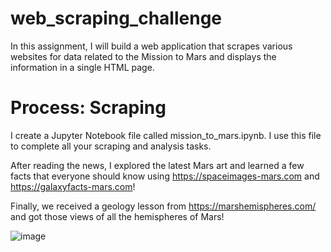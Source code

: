 # web_scraping_challenge

In this assignment, I will build a web application that scrapes various websites for data related to the Mission to Mars and displays the information in a single HTML page. 

# Process: Scraping

I create a Jupyter Notebook file called mission_to_mars.ipynb. I use this file to complete all your scraping and analysis tasks. 

After reading the news, I explored the latest Mars art and learned a few facts that everyone should know using https://spaceimages-mars.com and https://galaxyfacts-mars.com!

Finally, we received a geology lesson from https://marshemispheres.com/ and got those views of all the hemispheres of Mars!

![image](https://github.com/Christ1129/web_scraping_challenge/blob/main/Images/final_app.png) 

